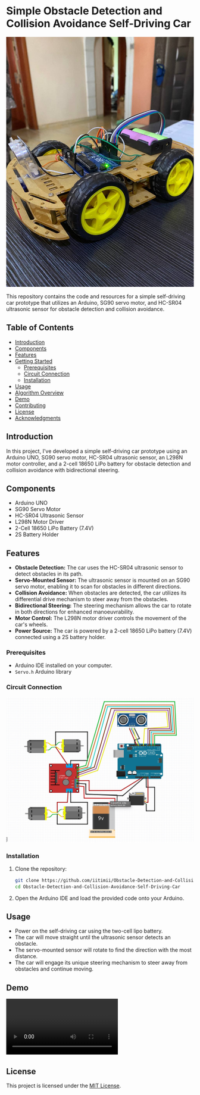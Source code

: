 # Simple Obstacle Detection and Collision Avoidance Self-Driving Car
![Car Image](./images/car_image.jpg) 

This repository contains the code and resources for a simple self-driving car prototype that utilizes an Arduino, SG90 servo motor, and HC-SR04 ultrasonic sensor for obstacle detection and collision avoidance.

## Table of Contents
- [Introduction](#introduction)
- [Components](#components)
- [Features](#features)
- [Getting Started](#getting-started)
  - [Prerequisites](#prerequisites)
  - [Circuit Connection](#circuit-connection)
  - [Installation](#installation)
- [Usage](#usage)
- [Algorithm Overview](#algorithm-overview)
- [Demo](#demo)
- [Contributing](#contributing)
- [License](#license)
- [Acknowledgments](#acknowledgments)

## Introduction
In this project, I've developed a simple self-driving car prototype using an Arduino UNO, SG90 servo motor, HC-SR04 ultrasonic sensor, an L298N motor controller, and a 2-cell 18650 LiPo battery for obstacle detection and collision avoidance with bidirectional steering.

## Components
- Arduino UNO
- SG90 Servo Motor
- HC-SR04 Ultrasonic Sensor
- L298N Motor Driver
- 2-Cell 18650 LiPo Battery (7.4V)
- 2S Battery Holder

## Features
- **Obstacle Detection:** The car uses the HC-SR04 ultrasonic sensor to detect obstacles in its path.
- **Servo-Mounted Sensor:** The ultrasonic sensor is mounted on an SG90 servo motor, enabling it to scan for obstacles in different directions.
- **Collision Avoidance:** When obstacles are detected, the car utilizes its differential drive mechanism to steer away from the obstacles.
- **Bidirectional Steering:** The steering mechanism allows the car to rotate in both directions for enhanced manoeuvrability.
- **Motor Control:** The L298N motor driver controls the movement of the car's wheels.
- **Power Source:** The car is powered by a 2-cell 18650 LiPo battery (7.4V) connected using a 2S battery holder.

### Prerequisites
- Arduino IDE installed on your computer.
- ```Servo.h``` Arduino library 

### Circuit Connection
![Circuit Diagram](./images/circuit_diagram.jpg) 

### Installation
1. Clone the repository:
   ```sh
   git clone https://github.com/iitimii/Obstacle-Detection-and-Collision-Avoidance-Self-Driving-Car.git
   cd Obstacle-Detection-and-Collision-Avoidance-Self-Driving-Car
   ```
2. Open the Arduino IDE and load the provided code onto your Arduino.

## Usage
- Power on the self-driving car using the two-cell lipo battery.
- The car will move straight until the ultrasonic sensor detects an obstacle.
- The servo-mounted sensor will rotate to find the direction with the most distance.
- The car will engage its unique steering mechanism to steer away from obstacles and continue moving.

## Demo
![Demo Video](./video/functional_video.MP4) 


## License
This project is licensed under the [MIT License](LICENSE).
